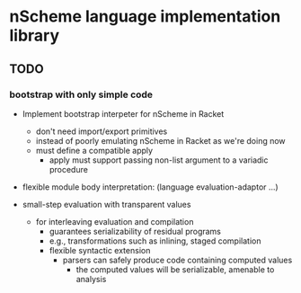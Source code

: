 # nScheme language implementation library

## TODO

### bootstrap with only simple code

* Implement bootstrap interpeter for nScheme in Racket
  * don't need import/export primitives
  * instead of poorly emulating nScheme in Racket as we're doing now
  * must define a compatible apply
    * apply must support passing non-list argument to a variadic procedure

* flexible module body interpretation: (language evaluation-adaptor ...)

* small-step evaluation with transparent values
  * for interleaving evaluation and compilation
    * guarantees serializability of residual programs
    * e.g., transformations such as inlining, staged compilation
    * flexible syntactic extension
      * parsers can safely produce code containing computed values
        * the computed values will be serializable, amenable to analysis
